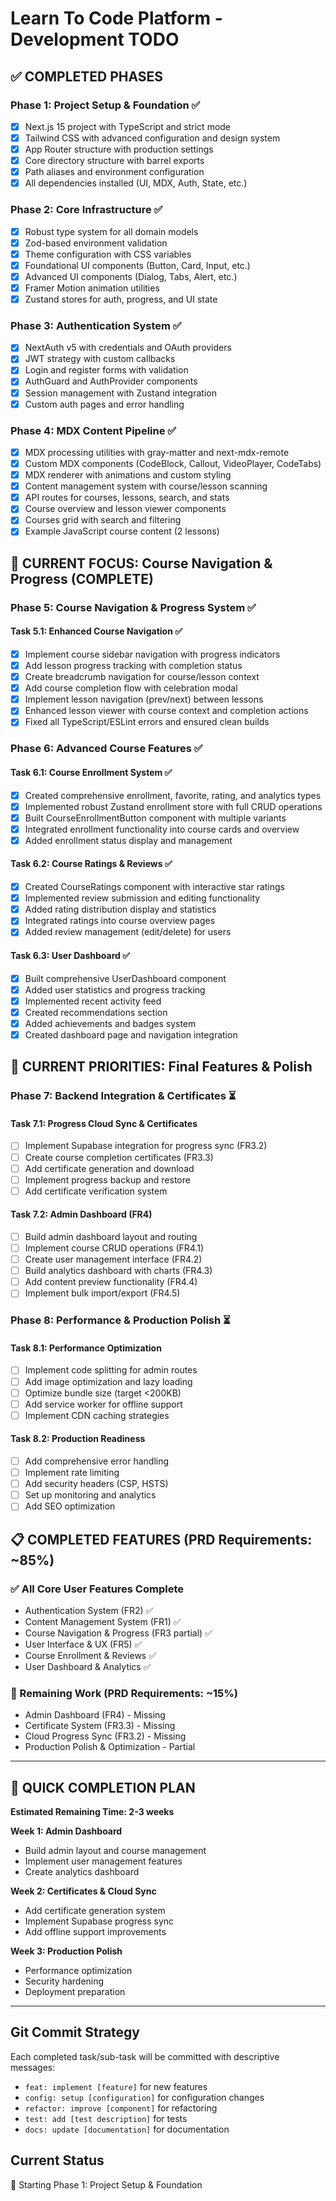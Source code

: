 # Learn To Code Platform - Development TODO

## ✅ COMPLETED PHASES

### Phase 1: Project Setup & Foundation ✅

- [x] Next.js 15 project with TypeScript and strict mode
- [x] Tailwind CSS with advanced configuration and design system
- [x] App Router structure with production settings
- [x] Core directory structure with barrel exports
- [x] Path aliases and environment configuration
- [x] All dependencies installed (UI, MDX, Auth, State, etc.)

### Phase 2: Core Infrastructure ✅

- [x] Robust type system for all domain models
- [x] Zod-based environment validation
- [x] Theme configuration with CSS variables
- [x] Foundational UI components (Button, Card, Input, etc.)
- [x] Advanced UI components (Dialog, Tabs, Alert, etc.)
- [x] Framer Motion animation utilities
- [x] Zustand stores for auth, progress, and UI state

### Phase 3: Authentication System ✅

- [x] NextAuth v5 with credentials and OAuth providers
- [x] JWT strategy with custom callbacks
- [x] Login and register forms with validation
- [x] AuthGuard and AuthProvider components
- [x] Session management with Zustand integration
- [x] Custom auth pages and error handling

### Phase 4: MDX Content Pipeline ✅

- [x] MDX processing utilities with gray-matter and next-mdx-remote
- [x] Custom MDX components (CodeBlock, Callout, VideoPlayer, CodeTabs)
- [x] MDX renderer with animations and custom styling
- [x] Content management system with course/lesson scanning
- [x] API routes for courses, lessons, search, and stats
- [x] Course overview and lesson viewer components
- [x] Courses grid with search and filtering
- [x] Example JavaScript course content (2 lessons)

## 🚧 CURRENT FOCUS: Course Navigation & Progress (COMPLETE)

### Phase 5: Course Navigation & Progress System ✅

#### Task 5.1: Enhanced Course Navigation ✅

- [x] Implement course sidebar navigation with progress indicators
- [x] Add lesson progress tracking with completion status
- [x] Create breadcrumb navigation for course/lesson context
- [x] Add course completion flow with celebration modal
- [x] Implement lesson navigation (prev/next) between lessons
- [x] Enhanced lesson viewer with course context and completion actions
- [x] Fixed all TypeScript/ESLint errors and ensured clean builds

### Phase 6: Advanced Course Features ✅

#### Task 6.1: Course Enrollment System ✅

- [x] Created comprehensive enrollment, favorite, rating, and analytics types
- [x] Implemented robust Zustand enrollment store with full CRUD operations
- [x] Built CourseEnrollmentButton component with multiple variants
- [x] Integrated enrollment functionality into course cards and overview
- [x] Added enrollment status display and management

#### Task 6.2: Course Ratings & Reviews ✅

- [x] Created CourseRatings component with interactive star ratings
- [x] Implemented review submission and editing functionality
- [x] Added rating distribution display and statistics
- [x] Integrated ratings into course overview pages
- [x] Added review management (edit/delete) for users

#### Task 6.3: User Dashboard ✅

- [x] Built comprehensive UserDashboard component
- [x] Added user statistics and progress tracking
- [x] Implemented recent activity feed
- [x] Created recommendations section
- [x] Added achievements and badges system
- [x] Created dashboard page and navigation integration

## 🎯 CURRENT PRIORITIES: Final Features & Polish

### Phase 7: Backend Integration & Certificates ⏳

#### Task 7.1: Progress Cloud Sync & Certificates

- [ ] Implement Supabase integration for progress sync (FR3.2)
- [ ] Create course completion certificates (FR3.3)
- [ ] Add certificate generation and download
- [ ] Implement progress backup and restore
- [ ] Add certificate verification system

#### Task 7.2: Admin Dashboard (FR4)

- [ ] Build admin dashboard layout and routing
- [ ] Implement course CRUD operations (FR4.1)
- [ ] Create user management interface (FR4.2)
- [ ] Build analytics dashboard with charts (FR4.3)
- [ ] Add content preview functionality (FR4.4)
- [ ] Implement bulk import/export (FR4.5)

### Phase 8: Performance & Production Polish ⏳

#### Task 8.1: Performance Optimization

- [ ] Implement code splitting for admin routes
- [ ] Add image optimization and lazy loading
- [ ] Optimize bundle size (target <200KB)
- [ ] Add service worker for offline support
- [ ] Implement CDN caching strategies

#### Task 8.2: Production Readiness

- [ ] Add comprehensive error handling
- [ ] Implement rate limiting
- [ ] Add security headers (CSP, HSTS)
- [ ] Set up monitoring and analytics
- [ ] Add SEO optimization

## 📋 COMPLETED FEATURES (PRD Requirements: ~85%)

### ✅ All Core User Features Complete

- Authentication System (FR2) ✅
- Content Management System (FR1) ✅
- Course Navigation & Progress (FR3 partial) ✅
- User Interface & UX (FR5) ✅
- Course Enrollment & Reviews ✅
- User Dashboard & Analytics ✅

### 🚧 Remaining Work (PRD Requirements: ~15%)

- Admin Dashboard (FR4) - Missing
- Certificate System (FR3.3) - Missing
- Cloud Progress Sync (FR3.2) - Missing
- Production Polish & Optimization - Partial

---

## 🎯 QUICK COMPLETION PLAN

**Estimated Remaining Time: 2-3 weeks**

**Week 1: Admin Dashboard**

- Build admin layout and course management
- Implement user management features
- Create analytics dashboard

**Week 2: Certificates & Cloud Sync**

- Add certificate generation system
- Implement Supabase progress sync
- Add offline support improvements

**Week 3: Production Polish**

- Performance optimization
- Security hardening
- Deployment preparation

---

## Git Commit Strategy

Each completed task/sub-task will be committed with descriptive messages:

- `feat: implement [feature]` for new features
- `config: setup [configuration]` for configuration changes
- `refactor: improve [component]` for refactoring
- `test: add [test description]` for tests
- `docs: update [documentation]` for documentation

## Current Status

🔄 Starting Phase 1: Project Setup & Foundation
